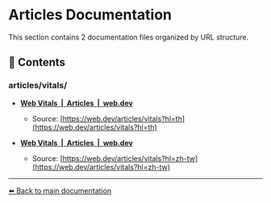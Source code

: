 # Articles Documentation

This section contains 2 documentation files organized by URL structure.

## 📄 Contents

### articles/vitals/

- **[Web Vitals  |  Articles  |  web.dev](Web_Vitals_Articles_web.dev.md)**
  - Source: [https://web.dev/articles/vitals?hl=th](https://web.dev/articles/vitals?hl=th)

- **[Web Vitals  |  Articles  |  web.dev](Web_Vitals_Articles_web.dev_1.md)**
  - Source: [https://web.dev/articles/vitals?hl=zh-tw](https://web.dev/articles/vitals?hl=zh-tw)


---

[⬅️ Back to main documentation](../README.md)
